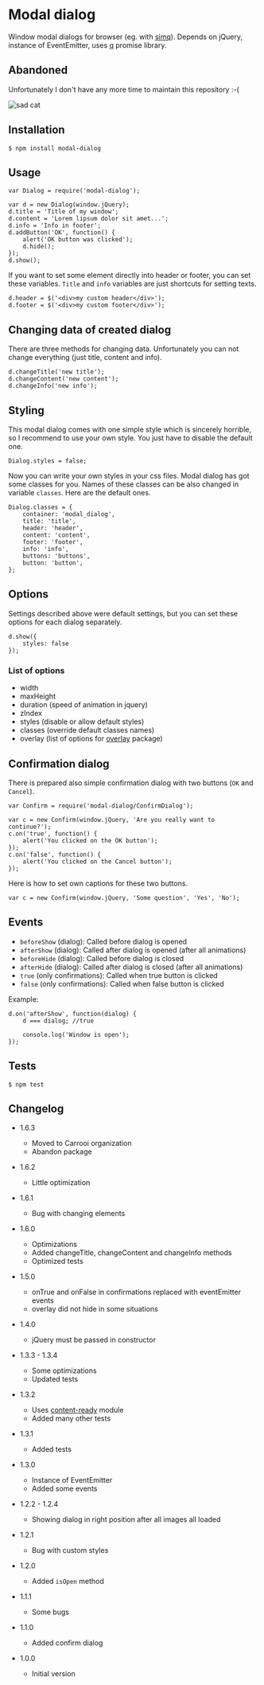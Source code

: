 # Modal dialog

Window modal dialogs for browser (eg. with [simq](https://npmjs.org/package/simq)).
Depends on jQuery, instance of EventEmitter, uses [q](https://npmjs.org/package/q) promise library.

## Abandoned

Unfortunately I don't have any more time to maintain this repository :-(

![sad cat](https://raw.githubusercontent.com/sakren/sakren.github.io/master/images/sad-kitten.jpg)

## Installation

```
$ npm install modal-dialog
```

## Usage

```
var Dialog = require('modal-dialog');

var d = new Dialog(window.jQuery);
d.title = 'Title of my window';
d.content = 'Lorem lipsum dolor sit amet...';
d.info = 'Info in footer';
d.addButton('OK', function() {
	alert('OK button was clicked');
	d.hide();
});
d.show();
```

If you want to set some element directly into header or footer, you can set these variables. `Title` and `info` variables
are just shortcuts for setting texts.

```
d.header = $('<div>my custom header</div>');
d.footer = $('<div>my custom footer</div>');
```

## Changing data of created dialog

There are three methods for changing data. Unfortunately you can not change everything (just title, content and info).

```
d.changeTitle('new title');
d.changeContent('new content');
d.changeInfo('new info');
```

## Styling

This modal dialog comes with one simple style which is sincerely horrible, so I recommend to use your own style. You just
have to disable the default one.

```
Dialog.styles = false;
```

Now you can write your own styles in your css files. Modal dialog has got some classes for you. Names of these classes can
be also changed in variable `classes`. Here are the default ones.

```
Dialog.classes = {
	container: 'modal_dialog',
	title: 'title',
	header: 'header',
	content: 'content',
	footer: 'footer',
	info: 'info',
	buttons: 'buttons',
	button: 'button',
};
```

## Options

Settings described above were default settings, but you can set these options for each dialog separately.

```
d.show({
	styles: false
});
```

### List of options

* width
* maxHeight
* duration (speed of animation in jquery)
* zIndex
* styles (disable or allow default styles)
* classes (override default classes names)
* overlay (list of options for [overlay](https://npmjs.org/package/overlay) package)

## Confirmation dialog

There is prepared also simple confirmation dialog with two buttons (`OK` and `Cancel`).

```
var Confirm = require('modal-dialog/ConfirmDialog');

var c = new Confirm(window.jQuery, 'Are you really want to continue?');
c.on('true', function() {
	alert('You clicked on the OK button');
});
c.on('false', function() {
	alert('You clicked on the Cancel button');
});
```

Here is how to set own captions for these two buttons.

```
var c = new Confirm(window.jQuery, 'Some question', 'Yes', 'No');
```

## Events

* `beforeShow` (dialog): Called before dialog is opened
* `afterShow` (dialog): Called after dialog is opened (after all animations)
* `beforeHide` (dialog): Called before dialog is closed
* `afterHide` (dialog): Called after dialog is closed (after all animations)
* `true` (only confirmations): Called when true button is clicked
* `false` (only confirmations): Called when false button is clicked

Example:
```
d.on('afterShow', function(dialog) {
	d === dialog; //true

	console.log('Window is open');
});
```

## Tests

```
$ npm test
```

## Changelog

* 1.6.3
	+ Moved to Carrooi organization
	+ Abandon package

* 1.6.2
	+ Little optimization

* 1.6.1
	+ Bug with changing elements

* 1.6.0
	+ Optimizations
	+ Added changeTitle, changeContent and changeInfo methods
	+ Optimized tests

* 1.5.0
	+ onTrue and onFalse in confirmations replaced with eventEmitter events
	+ overlay did not hide in some situations

* 1.4.0
	+ jQuery must be passed in constructor

* 1.3.3 - 1.3.4
	+ Some optimizations
	+ Updated tests

* 1.3.2
	+ Uses [content-ready](https://npmjs.org/package/content-ready) module
	+ Added many other tests

* 1.3.1
	+ Added tests

* 1.3.0
	+ Instance of EventEmitter
	+ Added some events

* 1.2.2 - 1.2.4
	+ Showing dialog in right position after all images all loaded

* 1.2.1
	+ Bug with custom styles

* 1.2.0
	+ Added `isOpen` method

* 1.1.1
	+ Some bugs

* 1.1.0
	+ Added confirm dialog

* 1.0.0
	+ Initial version

